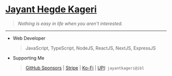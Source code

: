 # [Jayant Hegde Kageri](https://jayantkageri.in/)
> <i>Nothing is easy in life when you aren't interested.</i>
<hr>

* Web Developer
	> JavaScript, TypeScript, NodeJS, ReactJS, NextJS, ExpressJS

* Supporting Me
	> [GitHub Sponsors](https://github.com/sponsors/jayantkageri) | [Stripe](https://links.jayantkageri.in/stripe) | [Ko-Fi](https://www.ko-fi.com/jayantkageri) | [UPI](https://links.jayantkageri.in/payu): `jayantkageri@ibl`
